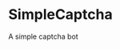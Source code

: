 # SimpleCaptcha
A <!-- stateless --> simple captcha bot
<!-- ok no, stateless is a bit gay. This should be enough to not worry about restarting but it's not stateless -->
